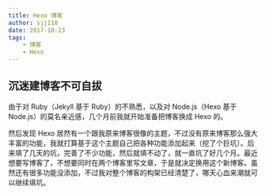 ```yaml
---
title: Hexo 博客
author: sjj118
date: 2017-10-23
tags:
    - 博客
    - Hexo
---
```


## 沉迷建博客不可自拔

由于对 Ruby（Jekyll 基于 Ruby）的不熟悉，以及对 Node.js（Hexo 基于 Node.js）的莫名亲近感，几个月前我就开始准备把博客换成 Hexo 的。

然后发现 Hexo 居然有一个跟我原来博客很像的主题，不过没有原来博客那么强大丰富的功能，我就打算基于这个主题自己把各种功能添加起来（挖了个巨坑）。后来填了几天的坑，完善了不少功能，然后就填不动了，就一直坑了好几个月。最近想要写博客了，不想要同时在两个博客里写文章，于是就决定换用这个新博客。虽然还有很多功能没添加，不过我对整个博客的构架已经清楚了，哪天心血来潮就可以继续填坑。